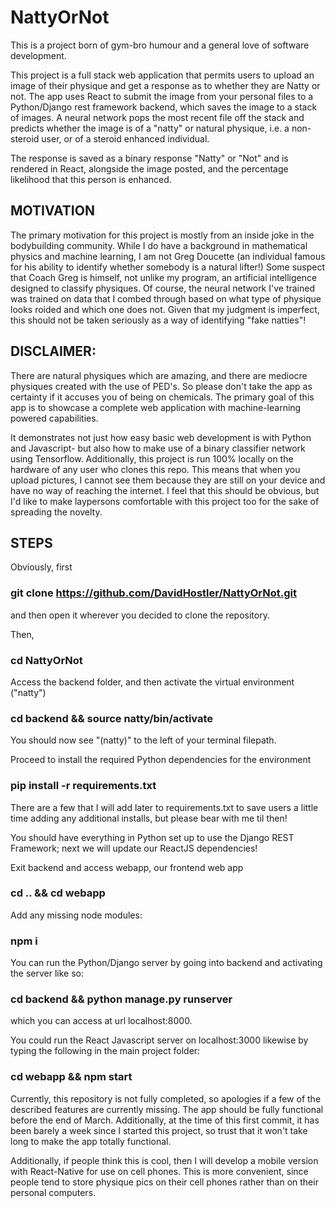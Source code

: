 # NattyOrNot
This is a project born of gym-bro humour and a general love of software development.


This project is a full stack web application that permits users to upload an image of their physique and get a response as to whether they 
are Natty or not. The app uses React to submit the image from your personal files to a Python/Django rest framework backend, which saves
the image to a stack of images. A neural network pops the most recent file off the stack and predicts whether the image is of a "natty" 
or natural physique, i.e. a non-steroid user, or of a steroid enhanced individual.

The response is saved as a binary response "Natty" or "Not" and is rendered in React, alongside the image posted, and the percentage likelihood 
that this person is enhanced.

## MOTIVATION

The primary motivation for this project is mostly from an inside joke in the bodybuilding community. While I do have a background in mathematical physics and machine learning, I am not 
Greg Doucette (an individual famous for his ability to identify whether somebody is a natural lifter!)
Some suspect that Coach Greg is himself, not unlike my program, an artificial intelligence designed to classify physiques.
Of course, the neural network I've trained was trained on data that I combed through based on what type of physique looks roided and which one does not.
Given that my judgment is imperfect, this should not be taken seriously as a way of identifying "fake natties"!

## DISCLAIMER:

There are natural physiques which are amazing, and there are mediocre physiques created with the use of PED's. So please don't take the app as certainty 
if it accuses you of being on chemicals.
The primary goal of this app is to showcase a complete web application with machine-learning powered capabilities.

It demonstrates not just how easy basic web development is with Python and Javascript- but also how to make use of a binary classifier network using Tensorflow.
Additionally, this project is run 100% locally on the hardware of any user who clones this repo. This means that when you upload pictures, I cannot see them because they are still on your device and have no way of reaching the internet. I feel that this should be obvious, but I'd like to make laypersons comfortable with this project too for the sake of spreading the novelty. 

## STEPS


Obviously, first

### git clone https://github.com/DavidHostler/NattyOrNot.git

and then open it wherever you decided to clone the repository.

Then, 

### cd NattyOrNot

Access the backend folder, and then activate the virtual environment ("natty")

### cd backend && source natty/bin/activate 

You should now see "(natty)" to the left of your terminal filepath.

Proceed to install the required Python dependencies for the environment

### pip install -r requirements.txt

There are a few that I will add later to requirements.txt to save users a little time adding any additional installs, but please bear with me til then!

You should have everything in Python set up to use the Django REST Framework; next we will update our ReactJS dependencies!

Exit backend and access webapp, our frontend web app

### cd .. && cd webapp

Add any missing node modules:

### npm i


You can run the Python/Django server by going into backend and activating the server like so:

### cd backend && python manage.py runserver

which you can access at url localhost:8000.


You could run the React Javascript server on localhost:3000 likewise by typing the following in the main project folder:

### cd webapp && npm start

Currently, this repository is not fully completed, so apologies if a few of the described features are currently missing. 
The app should be fully functional before the end of March.
Additionally, at the time of this first commit, it has been barely a week since I started this project, so trust that it won't take long to make the 
app totally functional.

Additionally, if people think this is cool, then I will develop a mobile version with React-Native for use on cell phones.
This is more convenient, since people tend to store physique pics on their cell phones rather than on their personal computers.





















